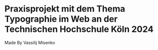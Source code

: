 # Praxisprojekt mit dem Thema Typographie im Web an der Technischen Hochschule Köln 2024

Made By Vassilij Misenko 